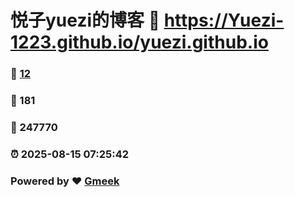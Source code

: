 # 悦子yuezi的博客 :link: https://Yuezi-1223.github.io/yuezi.github.io 
### :page_facing_up: [12](https://Yuezi-1223.github.io/yuezi.github.io/tag.html) 
### :speech_balloon: 181 
### :hibiscus: 247770 
### :alarm_clock: 2025-08-15 07:25:42 
### Powered by :heart: [Gmeek](https://github.com/Meekdai/Gmeek)
